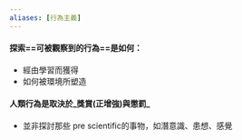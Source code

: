 ```yaml
---
aliases: [行為主義]
---
```


#### 探索==可被觀察到的行為==是如何：
-	經由學習而獲得
-	如何被環境所塑造

#### 人類行為是取決於_獎賞(正增強)與懲罰_
- 並非探討那些 pre scientific的事物，如潛意識、患想、感覺